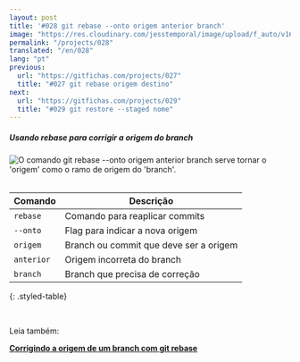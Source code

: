 ```yaml
---
layout: post
title: '#028 git rebase --onto origem anterior branch'
image: "https://res.cloudinary.com/jesstemporal/image/upload/f_auto/v1642878675/gitfichas/pt/028/thumbnail_e0u5fg.jpg"
permalink: "/projects/028"
translated: "/en/028"
lang: "pt"
previous:
  url: "https://gitfichas.com/projects/027"
  title: "#027 git rebase origem destino"
next:
  url: "https://gitfichas.com/projects/029"
  title: "#029 git restore --staged nome"
---
```

##### Usando rebase para corrigir a origem do branch

<img alt="O comando git rebase --onto origem anterior branch serve tornar o 'origem' como o ramo de origem do 'branch'." src="https://res.cloudinary.com/jesstemporal/image/upload/v1642878675/gitfichas/pt/028/full_agybxd.jpg"><br><br>

| Comando | Descrição |
|---------|-------------|
| `rebase` | Comando para reaplicar commits |
| `--onto` | Flag para indicar a nova origem |
| `origem` | Branch ou commit que deve ser a origem |
| `anterior` | Origem incorreta do branch |
| `branch` | Branch que precisa de correção |
{: .styled-table}

<br>

Leia também:

<a href="https://jtemporal.com/corrigindo-a-origem-de-um-branch-com-git-rebase/">
  <strong>Corrigindo a origem de um branch com git rebase</strong>
</a>
